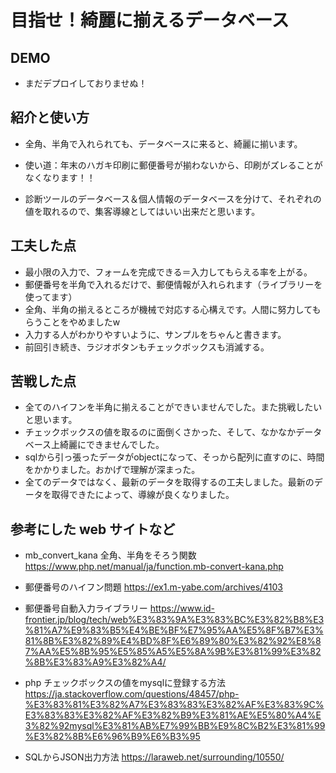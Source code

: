# 目指せ！綺麗に揃えるデータベース

## DEMO

  - まだデプロイしておりませぬ！

## 紹介と使い方

  - 全角、半角で入れられても、データベースに来ると、綺麗に揃います。

  - 使い道：年末のハガキ印刷に郵便番号が揃わないから、印刷がズレることがなくなります！！

  - 診断ツールのデータベース＆個人情報のデータベースを分けて、それぞれの値を取れるので、集客導線としてはいい出来だと思います。

## 工夫した点
  - 最小限の入力で、フォームを完成できる＝入力してもらえる率を上がる。
  - 郵便番号を半角で入れるだけで、郵便情報が入れられます（ライブラリーを使ってます）
  - 全角、半角の揃えるところが機械で対応する心構えです。人間に努力してもらうことをやめましたw
  - 入力する人がわかりやすいように、サンプルをちゃんと書きます。
  - 前回引き続き、ラジオボタンもチェックボックスも消滅する。

## 苦戦した点

  - 全てのハイフンを半角に揃えることができいませんでした。また挑戦したいと思います。
  - チェックボックスの値を取るのに面倒くさかった、そして、なかなかデータベース上綺麗にできませんでした。
  - sqlから引っ張ったデータがobjectになって、そっから配列に直すのに、時間をかかりました。おかげで理解が深まった。
  - 全てのデータではなく、最新のデータを取得するの工夫しました。最新のデータを取得できたによって、導線が良くなりました。

## 参考にした web サイトなど

  - mb_convert_kana 全角、半角をそろう関数 https://www.php.net/manual/ja/function.mb-convert-kana.php

  - 郵便番号のハイフン問題 https://ex1.m-yabe.com/archives/4103
  
  - 郵便番号自動入力ライブラリー https://www.id-frontier.jp/blog/tech/web%E3%83%9A%E3%83%BC%E3%82%B8%E3%81%A7%E9%83%B5%E4%BE%BF%E7%95%AA%E5%8F%B7%E3%81%8B%E3%82%89%E4%BD%8F%E6%89%80%E3%82%92%E8%87%AA%E5%8B%95%E5%85%A5%E5%8A%9B%E3%81%99%E3%82%8B%E3%83%A9%E3%82%A4/

  - php チェックボックスの値をmysqlに登録する方法 https://ja.stackoverflow.com/questions/48457/php-%E3%83%81%E3%82%A7%E3%83%83%E3%82%AF%E3%83%9C%E3%83%83%E3%82%AF%E3%82%B9%E3%81%AE%E5%80%A4%E3%82%92mysql%E3%81%AB%E7%99%BB%E9%8C%B2%E3%81%99%E3%82%8B%E6%96%B9%E6%B3%95

  - SQLからJSON出力方法 https://laraweb.net/surrounding/10550/